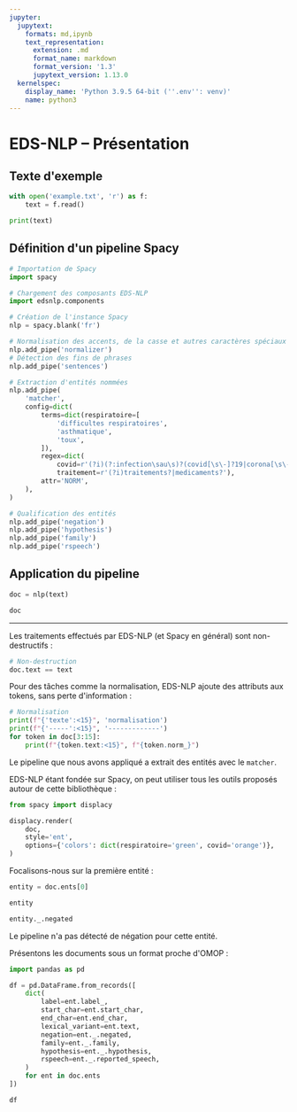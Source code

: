 ```yaml
---
jupyter:
  jupytext:
    formats: md,ipynb
    text_representation:
      extension: .md
      format_name: markdown
      format_version: '1.3'
      jupytext_version: 1.13.0
  kernelspec:
    display_name: 'Python 3.9.5 64-bit (''.env'': venv)'
    name: python3
---
```


<!-- #region slideshow={"slide_type": "slide"} -->

# EDS-NLP – Présentation

<!-- #endregion -->

## Texte d'exemple

```python
with open('example.txt', 'r') as f:
    text = f.read()
```

```python
print(text)
```

## Définition d'un pipeline Spacy

```python slideshow={"slide_type": "slide"}
# Importation de Spacy
import spacy
```

```python
# Chargement des composants EDS-NLP
import edsnlp.components
```

```python
# Création de l'instance Spacy
nlp = spacy.blank('fr')

# Normalisation des accents, de la casse et autres caractères spéciaux
nlp.add_pipe('normalizer')
# Détection des fins de phrases
nlp.add_pipe('sentences')

# Extraction d'entités nommées
nlp.add_pipe(
    'matcher',
    config=dict(
        terms=dict(respiratoire=[
            'difficultes respiratoires',
            'asthmatique',
            'toux',
        ]),
        regex=dict(
            covid=r'(?i)(?:infection\sau\s)?(covid[\s\-]?19|corona[\s\-]?virus)',
            traitement=r'(?i)traitements?|medicaments?'),
        attr='NORM',
    ),
)

# Qualification des entités
nlp.add_pipe('negation')
nlp.add_pipe('hypothesis')
nlp.add_pipe('family')
nlp.add_pipe('rspeech')
```

## Application du pipeline

```python
doc = nlp(text)
```

```python
doc
```

---

Les traitements effectués par EDS-NLP (et Spacy en général) sont non-destructifs :

```python
# Non-destruction
doc.text == text
```

Pour des tâches comme la normalisation, EDS-NLP ajoute des attributs aux tokens, sans perte d'information :

```python
# Normalisation
print(f"{'texte':<15}", 'normalisation')
print(f"{'-----':<15}", '-------------')
for token in doc[3:15]:
    print(f"{token.text:<15}", f"{token.norm_}")
```

Le pipeline que nous avons appliqué a extrait des entités avec le `matcher`.


EDS-NLP étant fondée sur Spacy, on peut utiliser tous les outils proposés autour de cette bibliothèque :

```python
from spacy import displacy
```

```python
displacy.render(
    doc,
    style='ent',
    options={'colors': dict(respiratoire='green', covid='orange')},
)
```

Focalisons-nous sur la première entité :

```python
entity = doc.ents[0]
```

```python
entity
```

```python
entity._.negated
```

Le pipeline n'a pas détecté de négation pour cette entité.


Présentons les documents sous un format proche d'OMOP :

```python
import pandas as pd
```

```python
df = pd.DataFrame.from_records([
    dict(
        label=ent.label_,
        start_char=ent.start_char,
        end_char=ent.end_char,
        lexical_variant=ent.text,
        negation=ent._.negated,
        family=ent._.family,
        hypothesis=ent._.hypothesis,
        rspeech=ent._.reported_speech,
    )
    for ent in doc.ents
])
```

```python
df
```
